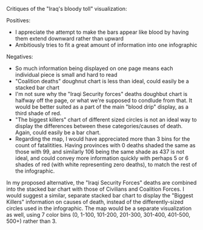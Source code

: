 Critiques of the "Iraq's bloody toll" visualization:

Positives:
- I appreciate the attempt to make the bars appear like blood by having them extend downward rather than upward
- Ambitiously tries to fit a great amount of information into one infographic

Negatives:
- So much information being displayed on one page means each individual piece is small and hard to read
- "Coalition deaths" doughnut chart is less than ideal, could easily be a stacked bar chart
- I'm not sure why the "Iraqi Security forces" deaths doughbut chart is halfway off the page, or what we're supposed to condlude from that. It would be better suited as a 
	part of the main "blood drip" display, as a third shade of red.
- "The biggest killers" chart of different sized circles is not an ideal way to display the differences between these categories/causes of death. Again, could easily be a bar chart.
- Regarding the map, I would have appreciated more than 3 bins for the count of fatalitities. Having provinces with 0 deaths shaded the same as those with 99, and similarly 106 being the same shade as 437 is not ideal, and could convey more information quickly with perhaps 5 or 6 shades of red (with white representing zero deaths), to match the rest of the infographic.

In my proposed alternative, the "Iraqi Security Forces" deaths are combined into the stacked bar chart with those of Civilians and Coalition Forces. I would suggest a similar, separate stacked bar chart to display the "Biggest Killers" information on causes of death, instead of the differently-sized circles used in the infographic. The map would be a separate visualization as well, using 7 color bins (0, 1-100, 101-200, 201-300, 301-400, 401-500, 500+) rather than 3.